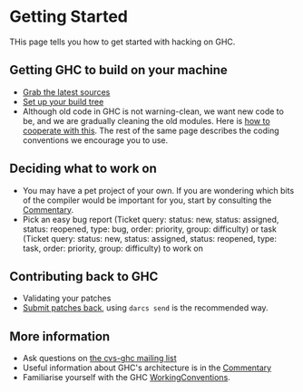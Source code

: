 # Getting Started



THis page tells you how to get started with hacking on GHC.


## Getting GHC to build on your machine


- [Grab the latest sources](building/getting-the-sources)
- [Set up your build tree](building/hacking)
- Although old code in GHC is not warning-clean, we want new code to be, and we are gradually cleaning the old modules.  Here is [how to cooperate with this](commentary/coding-style#warnings).  The rest of the same page describes the coding conventions we encourage you to use.

## Deciding what to work on


- You may have a pet project of your own.  If you are wondering which bits of the compiler would be important for you, start by consulting the [Commentary](commentary). 
- Pick an easy bug report (Ticket query: status: new, status: assigned,
  status: reopened, type: bug, order: priority, group: difficulty) or task
  (Ticket query: status: new, status: assigned, status: reopened, type: task,
  order: priority, group: difficulty) to work on

## Contributing back to GHC


- Validating your patches
- [Submit patches back](working-conventions#submitting-patches), using `darcs send` is the recommended way.

## More information


- Ask questions on [
  the cvs-ghc mailing list](http://haskell.org/mailman/listinfo/cvs-ghc)
- Useful information about GHC's architecture is in the [Commentary](commentary)
- Familiarise yourself with the GHC [WorkingConventions](working-conventions).
